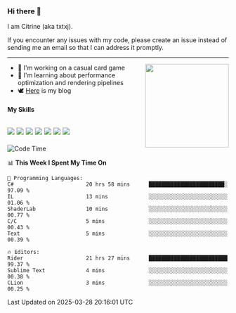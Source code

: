 ### Hi there 👋

I am Citrine (aka txtxj).

If you encounter any issues with my code, please create an issue instead of sending me an email so that I can address it promptly.

---

<img align="right" height="190" src="http://github-profile-summary-cards.vercel.app/api/cards/stats?username=txtxj&theme=vue">

- 🌱 I'm working on a casual card game
- 📖 I'm learning about performance optimization and rendering pipelines
- 🕊️ [Here](https://txtxj.top) is my blog

#### My Skills

![](https://img.shields.io/badge/Unity-000000?logo=unity&logoColor=fff)
![](https://img.shields.io/badge/C%23-239120?logo=csharp&logoColor=fff)
![](https://img.shields.io/badge/Python-3e74a2?logo=python&logoColor=fff)
![](https://img.shields.io/badge/C++-65318e?logo=cplusplus&logoColor=fff)
![](https://img.shields.io/badge/Vue-4FC08D?logo=vuedotjs&logoColor=fff)
![](https://img.shields.io/badge/Blender-f5792a?logo=blender&logoColor=fff)
![](https://img.shields.io/badge/MS%20SQL-cc2927?logo=microsoftsqlserver&logoColor=fff)
---

<!--START_SECTION:waka-->
![Code Time](http://img.shields.io/badge/Code%20Time-2%2C661%20hrs%2038%20mins-blue)

📊 **This Week I Spent My Time On** 

```text
💬 Programming Languages: 
C#                       20 hrs 58 mins      ████████████████████████░   97.09 % 
IL                       13 mins             ░░░░░░░░░░░░░░░░░░░░░░░░░   01.06 % 
ShaderLab                10 mins             ░░░░░░░░░░░░░░░░░░░░░░░░░   00.77 % 
C/C                      5 mins              ░░░░░░░░░░░░░░░░░░░░░░░░░   00.43 % 
Text                     5 mins              ░░░░░░░░░░░░░░░░░░░░░░░░░   00.39 % 

🔥 Editors: 
Rider                    21 hrs 27 mins      █████████████████████████   99.37 % 
Sublime Text             4 mins              ░░░░░░░░░░░░░░░░░░░░░░░░░   00.38 % 
CLion                    3 mins              ░░░░░░░░░░░░░░░░░░░░░░░░░   00.25 % 
```


 Last Updated on 2025-03-28 20:16:01 UTC
<!--END_SECTION:waka-->
